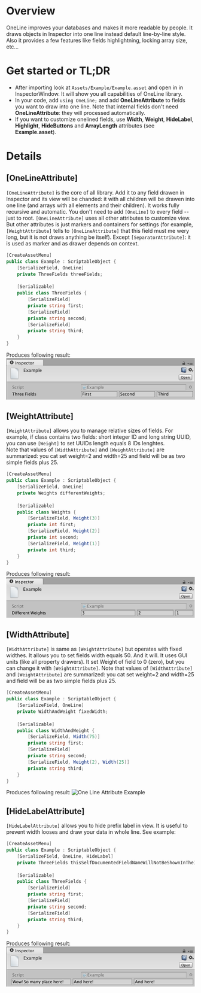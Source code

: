 # Overview

OneLine improves your databases and makes it more readable by people. It draws objects in Inspector into one line instead default line-by-line style. Also it provides a few features like fields highlightning, locking array size, etc...

# Get started or TL;DR

- After importing look at `Assets/Example/Example.asset` and open in in InspectorWindow. It will show you all capabilities of OneLine library.
- In your code, add `using OneLine;` and add **OneLineAttribute** to fields you want to draw into one line. Note that internal fields don't need **OneLineAttribute**: they will processed automatically.
- If you want to customize onelined fields, use **Width**, **Weight**, **HideLabel**, **Highlight**, **HideButtons** and **ArrayLength** attributes (see **Example.asset**).

# Details

## [OneLineAttribute]

`[OneLineAttribute]` is the core of all library. Add it to any field drawen in Inspector and its view will be chanded: it with all children will be drawen into one line (and arrays with all elements and their children). It works fully recursive and automatic. You don't need to add `[OneLine]` to every field -- just to root. `[OneLineAttribute]` uses all other attributes to customize view. But other attributes is just markers and containers for settings (for example, `[WeightAttribute]` tells to `[OneLineAttribute]` that this field must me wery long, but it is not draws anything be itself). Except `[SeparatorAttribute]`: it is used as marker and as drawer depends on context.

```csharp
[CreateAssetMenu]
public class Example : ScriptableObject {
    [SerializeField, OneLine]
    private ThreeFields threeFields;

    [Serializable]
    public class ThreeFields {
        [SerializeField]
        private string first;
        [SerializeField]
        private string second;
        [SerializeField]
        private string third;
    }
}
```

Produces following result: 
![One Line Attribute Example](mdsrc/one-line-attribute-example.png)

## [WeightAttribute]

`[WeightAttribute]` allows you to manage relative sizes of fields. For example, if class contains two fields: short integer ID and long string UUID, you can use `[Weight]` to set UUIDs length equals 8 IDs lenghtes.  
Note that values of `[WidthAttribute]` and `[WeightAttribute]` are summarized: you cat set weight=2 and width=25 and field will be as two simple fields plus 25.

```csharp
[CreateAssetMenu]
public class Example : ScriptableObject {
    [SerializeField, OneLine]
    private Weights differentWeights;

    [Serializable]
    public class Weights {
        [SerializeField, Weight(3)]
        private int first;
        [SerializeField, Weight(2)]
        private int second;
        [SerializeField, Weight(1)]
        private int third;
    }
}
```

Produces following result: 
![One Line Attribute Example](mdsrc/weight-attribute-example.png)

## [WidthAttribute]

`[WidthAttribute]` is same as `[WeightAttribute]` but operates with fixed widthes. It allows you to set fields width equals 50. And it will. It uses GUI units (like all property drawers). It set Weight of field to 0 (zero), but you can change it with `[WeightAttribute]`.
Note that values of `[WidthAttribute]` and `[WeightAttribute]` are summarized: you cat set weight=2 and width=25 and field will be as two simple fields plus 25.

```csharp
[CreateAssetMenu]
public class Example : ScriptableObject {
    [SerializeField, OneLine]
    private WidthAndWeight fixedWidth;

    [Serializable]
    public class WidthAndWeight {
        [SerializeField, Width(75)]
        private string first;
        [SerializeField]
        private string second;
        [SerializeField, Weight(2), Width(25)]
        private string third;
    }
}
```

Produces following result: 
![One Line Attribute Example](mdsrc/widht-attribute-example.png)

## [HideLabelAttribute]

`[HideLabelAttribute]` allows you to hide prefix label in view. It is useful to prevent width looses and draw your data in whole line. See example:

```csharp
[CreateAssetMenu]
public class Example : ScriptableObject {
    [SerializeField, OneLine, HideLabel]
    private ThreeFields thisSelfDocumentedFieldNameWillNotBeShownInTheInspector;

    [Serializable]
    public class ThreeFields {
        [SerializeField]
        private string first;
        [SerializeField]
        private string second;
        [SerializeField]
        private string third;
    }
}
```

Produces following result: 
![One Line Attribute Example](mdsrc/hide-label-attribute-example.png)

